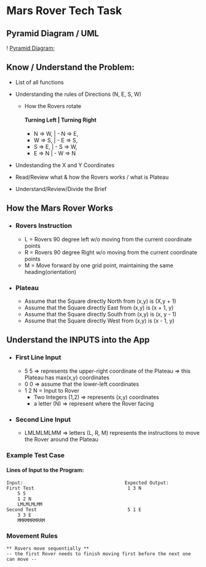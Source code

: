 # Mars Rover Tech Task 
## Pyramid Diagram / UML
! [Pyramid Diagram](./media/Pryamid%20Diagram-Mars%20Rover.pdf);


## Know / Understand the Problem:
+ List of all functions
+ Understanding the rules of Directions (N, E, S, W)
    -   How the Rovers rotate
        #### Turning Left   |        Turning Right 
        - N => W,           |        - N => E,
        - W => S,           |        - E => S,
        - S => E,           |        - S => W,
        - E => N            |        - W => N
        
+ Undestanding the X and Y Coordinates
+ Read/Review what & how the Rovers works / what is Plateau
+ Understand/Review/Divide the Brief

## How the Mars Rover Works
+   ### Rovers Instruction
    - L = Rovers 90 degree left w/o moving from the current coordinate points
    - R = Rovers 90 degree Right w/o moving from the current coordinate points
    - M = Move forward by one grid point, maintaining the same heading(orientation)
+   ### Plateau
    -   Assume that the Square directly North from (x,y) is (X,y + 1)
    -   Assume that the Square directly East from (x,y) is (x + 1, y)
    -   Assume that the Square directly South from (x,y) is (x, y - 1)
    -   Assume that the Square directly West from (x,y) is (x - 1, y)

## Understand the INPUTS into the App
+   ### First Line Input
    -   5 5     => represents the upper-right coordinate of the Plateau
                => this Plateau has max(x,y) coordinates
    -   0 0     => assume that the lower-left coordinates
    -  1 2 N    = Input to Rover
        +  Two Integers (1,2)   => represents (x,y) coordinates
        +   a letter (N)        => represent where the Rover facing
+   ### Second Line Input
    -   LMLMLMLMM  => letters (L, R, M) represents the instructions to move the Rover around the Plateau

### Example Test Case
####    Lines of Input to the Program:
    Input:                                     Expected Output:     
    First Test                                  1 3 N
        5 5
        1 2 N
        LMLMLMLMM
    Second Test                                 5 1 E
        3 3 E
        MMRMMRMRRM

### Movement Rules 
    ** Rovers move sequentially **
    -- the first Rover needs to finish moving first before the next one can move --








